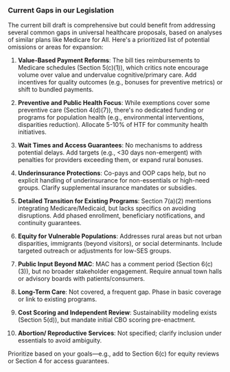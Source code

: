 ### Current Gaps in our Legislation

The current bill draft is comprehensive but could benefit from addressing several common gaps in universal healthcare proposals, based on analyses of similar plans like Medicare for All. Here's a prioritized list of potential omissions or areas for expansion:

1. **Value-Based Payment Reforms**: The bill ties reimbursements to Medicare schedules (Section 5(c)(1)), which critics note encourage volume over value and undervalue cognitive/primary care. Add incentives for quality outcomes (e.g., bonuses for preventive metrics) or shift to bundled payments.

2. **Preventive and Public Health Focus**: While exemptions cover some preventive care (Section 4(d)(7)), there's no dedicated funding or programs for population health (e.g., environmental interventions, disparities reduction). Allocate 5-10% of HTF for community health initiatives.

3. **Wait Times and Access Guarantees**: No mechanisms to address potential delays. Add targets (e.g., <30 days non-emergent) with penalties for providers exceeding them, or expand rural bonuses.

4. **Underinsurance Protections**: Co-pays and OOP caps help, but no explicit handling of underinsurance for non-essentials or high-need groups. Clarify supplemental insurance mandates or subsidies.

5. **Detailed Transition for Existing Programs**: Section 7(a)(2) mentions integrating Medicare/Medicaid, but lacks specifics on avoiding disruptions. Add phased enrollment, beneficiary notifications, and continuity guarantees.

6. **Equity for Vulnerable Populations**: Addresses rural areas but not urban disparities, immigrants (beyond visitors), or social determinants. Include targeted outreach or adjustments for low-SES groups.

7. **Public Input Beyond MAC**: MAC has a comment period (Section 6(c)(3)), but no broader stakeholder engagement. Require annual town halls or advisory boards with patients/consumers.

8. **Long-Term Care**: Not covered, a frequent gap. Phase in basic coverage or link to existing programs.

9. **Cost Scoring and Independent Review**: Sustainability modeling exists (Section 5(d)), but mandate initial CBO scoring pre-enactment.

10. **Abortion/ Reproductive Services**: Not specified; clarify inclusion under essentials to avoid ambiguity.

Prioritize based on your goals—e.g., add to Section 6(c) for equity reviews or Section 4 for access guarantees.
